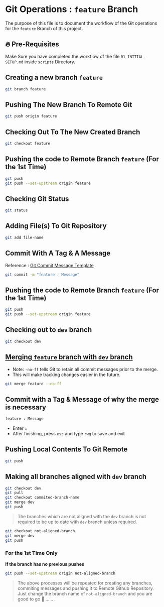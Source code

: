 # Git Operations : `feature` Branch

The purpose of this file is to document the workflow of the Git operations for the `feature` Branch of this project.

## 🔥 Pre-Requisites

Make Sure you have completed the workflow of the file `01_INITIAL-SETUP.md` inside `scripts` Directory.

## Creating a new branch `feature`

```sh
git branch feature
```

## Pushing The New Branch To Remote Git

```sh
git push origin feature
```

## Checking Out To The New Created Branch

```sh
git checkout feature
```

## Pushing the code to Remote Branch `feature` (For the 1st Time)

```sh
git push
git push --set-upstream origin feature
```

## Checking Git Status

```sh
git status
```

## Adding File(s) To Git Repository

```sh
git add file-name
```

## Commit With A Tag & A Message

Reference : [Git Commit Message Template](../../GIT-COMMIT-TEMPLATE.md)

```sh
git commit -m "feature : Message"
```

## Pushing the code to Remote Branch `feature` (For the 1st Time)

```sh
git push
git push --set-upstream origin feature
```

## Checking out to `dev` branch

```sh
git checkout dev
```

## <ins>Merging `feature` branch with `dev` branch</ins>

- Note: `-no-ff` tells Git to retain all commit messages prior to the merge.
- This will make tracking changes easier in the future.

```sh
git merge feature --no-ff
```

## Commit with a Tag & Message of why the merge is necessary

```sh
feature : Message
```

- Enter `i`
- After finishing, press `esc` and type `:wq` to save and exit

## Pushing Local Contents To Git Remote

```sh
git push
```

## Making all branches aligned with `dev` branch

```sh
git checkout dev
git pull
git checkout commited-branch-name
git merge dev
git push
```

> The branches which are not aligned with the `dev` branch is not required to be up to date with `dev` branch unless required.

```sh
git checkout not-aligned-branch
git merge dev
git push
```

### For the 1st Time Only
<b>If the branch has no previous pushes</b>

```sh
git push --set-upstream origin not-aligned-branch
```

> The above processes will be repeated for creating any branches, commiting messages and pushing it to Remote Github Repository. Just change the branch name of `not-aligned-branch` and you are good to go 🚀 ... .. .